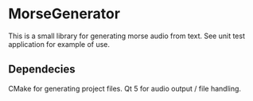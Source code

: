 # MorseGenerator
This is a small library for generating morse audio from text. See unit test application for example of use.

## Dependecies
CMake for generating project files. Qt 5 for audio output / file handling.
